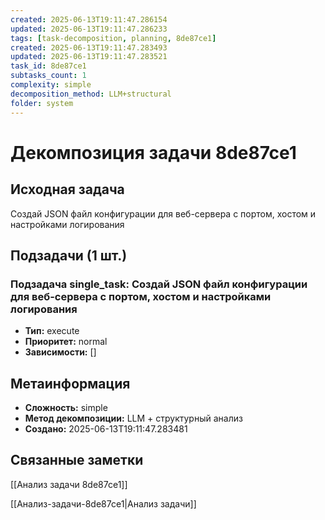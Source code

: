 ```yaml
---
created: 2025-06-13T19:11:47.286154
updated: 2025-06-13T19:11:47.286233
tags: [task-decomposition, planning, 8de87ce1]
created: 2025-06-13T19:11:47.283493
updated: 2025-06-13T19:11:47.283521
task_id: 8de87ce1
subtasks_count: 1
complexity: simple
decomposition_method: LLM+structural
folder: system
---
```


# Декомпозиция задачи 8de87ce1

## Исходная задача
Создай JSON файл конфигурации для веб-сервера с портом, хостом и настройками логирования

## Подзадачи (1 шт.)

### Подзадача single_task: Создай JSON файл конфигурации для веб-сервера с портом, хостом и настройками логирования
- **Тип:** execute
- **Приоритет:** normal
- **Зависимости:** []


## Метаинформация
- **Сложность:** simple
- **Метод декомпозиции:** LLM + структурный анализ
- **Создано:** 2025-06-13T19:11:47.283481

## Связанные заметки
[[Анализ задачи 8de87ce1]]

[[Анализ-задачи-8de87ce1|Анализ задачи]]